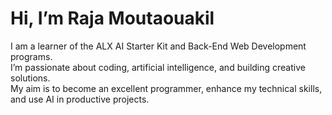 # Hi, I’m Raja Moutaouakil

I am a learner of the ALX AI Starter Kit and Back-End Web Development programs.  
I’m passionate about coding, artificial intelligence, and building creative solutions.  
My aim is to become an excellent programmer, enhance my technical skills, and use AI in productive projects. 
